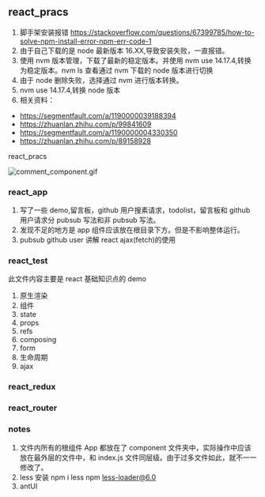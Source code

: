 ## react_pracs

1. 脚手架安装报错
   https://stackoverflow.com/questions/67399785/how-to-solve-npm-install-error-npm-err-code-1
2. 由于自己下载的是 node 最新版本 16.XX,导致安装失败，一直报错。
3. 使用 nvm 版本管理，下载了最新的稳定版本。并使用 nvm use 14.17.4,转换为稳定版本。nvm ls 查看通过 nvm 下载的 node 版本进行切换
4. 由于 node 删除失败，选择通过 nvm 进行版本转换。
5. nvm use 14.17.4,转换 node 版本
6. 相关资料：

- https://segmentfault.com/a/1190000039188394
- https://zhuanlan.zhihu.com/p/99841609
- https://segmentfault.com/a/1190000004330350
- https://zhuanlan.zhihu.com/p/89158928

react_pracs

![comment_component.gif](http://ww1.sinaimg.cn/large/005NUwyggy1gbr6jj0plcg30r70gagr9.gif)

### react_app

1. 写了一些 demo,留言板，github 用户搜素请求，todolist，留言板和 github 用户请求分 pubsub 写法和非 pubsub 写法。
2. 发现不足的地方是 app 组件应该放在根目录下方。但是不影响整体运行。
3. pubsub github user 讲解 react ajax(fetch)的使用

### react_test

此文件内容主要是 react 基础知识点的 demo

1. 原生渲染
2. 组件
3. state
4. props
5. refs
6. composing
7. form
8. 生命周期
9. ajax

### react_redux

### react_router

### notes

1. 文件内所有的根组件 App 都放在了 component 文件夹中，实际操作中应该放在最外层的文件中，和 index.js 文件同层级。由于过多文件如此，就不一一修改了。
2. less 安装
   npm i less
   npm less-loader@6.0
3. antUI
